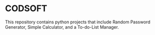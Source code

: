 # CODSOFT
This repository contains python projects that include Random Password Generator, Simple Calculator, and a To-do-List Manager.
